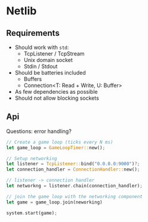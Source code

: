 # Netlib

## Requirements

* Should work with `std`:
  * TcpListener / TcpStream
  * Unix domain socket
  * Stdin / Stdout
* Should be batteries included
    * Buffers
    * Connection<T: Read + Write, U: Buffer>
* As few dependencies as possible
* Should not allow blocking sockets

## Api

Questions: error handling?

```rust
// Create a game loop (ticks every N ms)
let game_loop = GameLoopTimer::new();

// Setup networking
let listener = TcpListener::bind("0.0.0.0:9000")?;
let connection_handler = ConnectionHandler::new();

// listener -> connection handler
let networkng = listener.chain(connection_handler);

// join the game loop with the networking component
let game = game_loop.join(neworking)

system.start(game);
```


